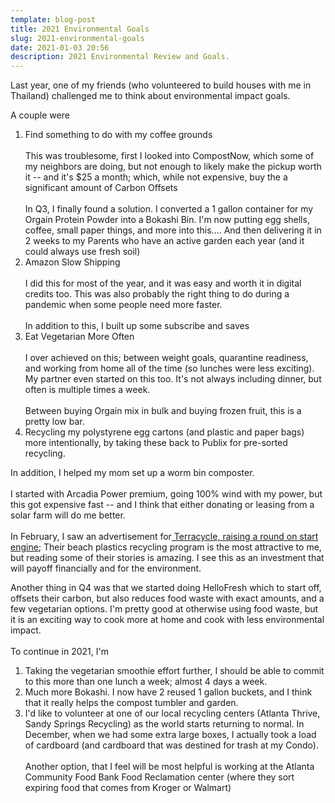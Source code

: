 ```yaml
---
template: blog-post
title: 2021 Environmental Goals
slug: 2021-environmental-goals
date: 2021-01-03 20:56
description: 2021 Environmental Review and Goals.
---
```

Last year, one of my friends (who volunteered to build houses with me in Thailand) challenged me to think about environmental impact goals.

A couple were

1. Find something to do with my coffee grounds\
   \
   This was troublesome, first I looked into CompostNow, which some of my neighbors are doing, but not enough to likely make the pickup worth it -- and it's $25 a month; which, while not expensive, buy the a significant amount of Carbon Offsets\
   \
   In Q3, I finally found a solution. I converted a 1 gallon container for my Orgain Protein Powder into a Bokashi Bin. I'm now putting egg shells, coffee, small paper things, and more into this.... And then delivering it in 2 weeks to my Parents who have an active garden each year (and it could always use fresh soil)
2. Amazon Slow Shipping\
   \
   I did this for most of the year, and it was easy and worth it in digital credits too. This was also probably the right thing to do during a pandemic when some people need more faster.\
   \
   In addition to this, I built up some subscribe and saves
3. Eat Vegetarian More Often\
   \
   I over achieved on this; between weight goals, quarantine readiness, and working from home all of the time (so lunches were less exciting). My partner even started on this too.  It's not always including dinner, but often is multiple times a week.\
   \
   Between buying Orgain mix in bulk and buying frozen fruit, this is a pretty low bar.
4. Recycling my polystyrene egg cartons (and plastic and paper bags) more intentionally, by taking these back to Publix for pre-sorted recycling.

In addition, I helped my mom set up a worm bin composter.\
\
I started with Arcadia Power premium, going 100% wind with my power, but this got expensive fast -- and I think that either donating or leasing from a solar farm will do me better.\
\
In February, I saw an advertisement for[ Terracycle, raising a round on start engine](https://www.startengine.com/terracycle); Their beach plastics recycling program is the most attractive to me, but reading some of their stories is amazing. I see this as an investment that will payoff financially and for the environment.

Another thing in Q4 was that we started doing HelloFresh which to start off, offsets their carbon, but also reduces food waste with exact amounts, and a few vegetarian options.  I'm pretty good at otherwise using food waste, but it is an exciting way to cook more at home and cook with less environmental impact.\
\
To continue in 2021, I'm 

1.  Taking the vegetarian smoothie effort further, I should be able to commit to this more than one lunch a week; almost 4 days a week.
2. Much more Bokashi. I now have 2 reused 1 gallon buckets, and I think that it really helps the compost tumbler and garden.
3. I'd like to volunteer at one of our local recycling centers (Atlanta Thrive, Sandy Springs Recycling) as the world starts returning to normal. In December, when we had some extra large boxes, I actually took a load of cardboard (and cardboard that was destined for trash at my Condo). \
   \
   Another option, that I feel will be most helpful is working at the Atlanta Community Food Bank Food Reclamation center (where they sort expiring food that comes from Kroger or Walmart)